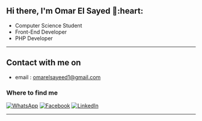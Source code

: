 <h2> Hi there, I'm Omar El Sayed 👋:heart: </h2>

<!-- <img align='right' src="https://media2.giphy.com/media/qgQUggAC3Pfv687qPC/giphy.gif" style="width:250px;border-radius:50%;">
 -->
- Computer Science Student
- Front-End Developer
- PHP Developer
<hr>

<h2> Contact with me on </h2>

- email : omarelsayeed1@gmail.com


<h3>Where to find me</h3>

<p><a href="http://wa.me/201124327902" target="_blank"><img alt="WhatsApp" src="https://img.shields.io/badge/whatsapp%20bussines-128C7E.svg?style=for-the-badge&logo=whatsapp&logoColor=white" /></a> <a href="https://www.facebook.com/themattricks" target="_blank"><img alt="Facebook" src="https://img.shields.io/badge/Facebook-4267B2.svg?style=for-the-badge&logo=facebook&logoColor=white" /></a> <a href="https://www.linkedin.com/in/omaralsayeed/" target="_blank"><img alt="LinkedIn" src="https://img.shields.io/badge/linkedin-0077b5.svg?style=for-the-badge&logo=linkedin&logoColor=white" /></a><p>
 
<hr>

<!-- <h2> Samples from my projects </h2>

### Chemistry Arena
Chemistry-Arena.com is 
<p><a href="" target="_blank"></a><p>

<hr>
-->
